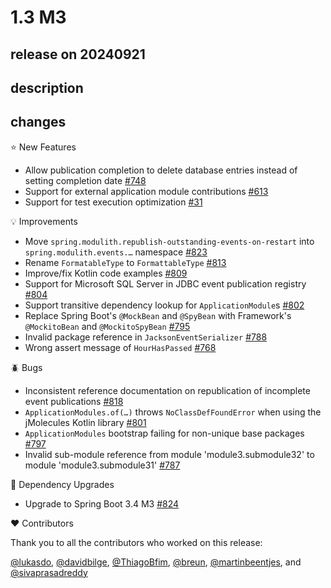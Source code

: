 # 1.3 M3

## release on 20240921
## description
## changes
⭐ New Features

* Allow publication completion to delete database entries instead of setting completion date <a href="https://github.com/spring-projects/spring-modulith/issues/748" data-hovercard-type="issue" data-hovercard-url="/spring-projects/spring-modulith/issues/748/hovercard">#748</a>
* Support for external application module contributions <a href="https://github.com/spring-projects/spring-modulith/issues/613" data-hovercard-type="issue" data-hovercard-url="/spring-projects/spring-modulith/issues/613/hovercard">#613</a>
* Support for test execution optimization <a href="https://github.com/spring-projects/spring-modulith/issues/31" data-hovercard-type="issue" data-hovercard-url="/spring-projects/spring-modulith/issues/31/hovercard">#31</a>

💡 Improvements

* Move <code>spring.modulith.republish-outstanding-events-on-restart</code> into <code>spring.modulith.events.…</code> namespace <a href="https://github.com/spring-projects/spring-modulith/issues/823" data-hovercard-type="issue" data-hovercard-url="/spring-projects/spring-modulith/issues/823/hovercard">#823</a>
* Rename <code>FormatableType</code> to <code>FormattableType</code> <a href="https://github.com/spring-projects/spring-modulith/issues/813" data-hovercard-type="issue" data-hovercard-url="/spring-projects/spring-modulith/issues/813/hovercard">#813</a>
* Improve/fix Kotlin code examples <a href="https://github.com/spring-projects/spring-modulith/pull/809" data-hovercard-type="pull_request" data-hovercard-url="/spring-projects/spring-modulith/pull/809/hovercard">#809</a>
* Support for Microsoft SQL Server in JDBC event publication registry <a href="https://github.com/spring-projects/spring-modulith/issues/804" data-hovercard-type="issue" data-hovercard-url="/spring-projects/spring-modulith/issues/804/hovercard">#804</a>
* Support transitive dependency lookup for <code>ApplicationModule</code>s <a href="https://github.com/spring-projects/spring-modulith/issues/802" data-hovercard-type="issue" data-hovercard-url="/spring-projects/spring-modulith/issues/802/hovercard">#802</a>
* Replace Spring Boot's <code>@MockBean</code> and <code>@SpyBean</code> with Framework's <code>@MockitoBean</code> and <code>@MockitoSpyBean</code> <a href="https://github.com/spring-projects/spring-modulith/pull/795" data-hovercard-type="pull_request" data-hovercard-url="/spring-projects/spring-modulith/pull/795/hovercard">#795</a>
* Invalid package reference in <code>JacksonEventSerializer</code> <a href="https://github.com/spring-projects/spring-modulith/pull/788" data-hovercard-type="pull_request" data-hovercard-url="/spring-projects/spring-modulith/pull/788/hovercard">#788</a>
* Wrong assert message of <code>HourHasPassed</code> <a href="https://github.com/spring-projects/spring-modulith/pull/768" data-hovercard-type="pull_request" data-hovercard-url="/spring-projects/spring-modulith/pull/768/hovercard">#768</a>

🪲 Bugs

* Inconsistent reference documentation on republication of incomplete event publications <a href="https://github.com/spring-projects/spring-modulith/issues/818" data-hovercard-type="issue" data-hovercard-url="/spring-projects/spring-modulith/issues/818/hovercard">#818</a>
* <code>ApplicationModules.of(…)</code> throws <code>NoClassDefFoundError</code> when using the jMolecules Kotlin library <a href="https://github.com/spring-projects/spring-modulith/issues/801" data-hovercard-type="issue" data-hovercard-url="/spring-projects/spring-modulith/issues/801/hovercard">#801</a>
* <code>ApplicationModules</code> bootstrap failing for non-unique base packages <a href="https://github.com/spring-projects/spring-modulith/issues/797" data-hovercard-type="issue" data-hovercard-url="/spring-projects/spring-modulith/issues/797/hovercard">#797</a>
* Invalid sub-module reference from module 'module3.submodule32' to module 'module3.submodule31' <a href="https://github.com/spring-projects/spring-modulith/issues/787" data-hovercard-type="issue" data-hovercard-url="/spring-projects/spring-modulith/issues/787/hovercard">#787</a>

🔨 Dependency Upgrades

* Upgrade to Spring Boot 3.4 M3 <a href="https://github.com/spring-projects/spring-modulith/issues/824" data-hovercard-type="issue" data-hovercard-url="/spring-projects/spring-modulith/issues/824/hovercard">#824</a>

❤️ Contributors

Thank you to all the contributors who worked on this release:

<a class="user-mention notranslate" data-hovercard-type="user" data-hovercard-url="/users/lukasdo/hovercard" data-octo-click="hovercard-link-click" data-octo-dimensions="link_type:self" href="https://github.com/lukasdo">@lukasdo</a>, <a class="user-mention notranslate" data-hovercard-type="user" data-hovercard-url="/users/davidbilge/hovercard" data-octo-click="hovercard-link-click" data-octo-dimensions="link_type:self" href="https://github.com/davidbilge">@davidbilge</a>, <a class="user-mention notranslate" data-hovercard-type="user" data-hovercard-url="/users/ThiagoBfim/hovercard" data-octo-click="hovercard-link-click" data-octo-dimensions="link_type:self" href="https://github.com/ThiagoBfim">@ThiagoBfim</a>, <a class="user-mention notranslate" data-hovercard-type="user" data-hovercard-url="/users/breun/hovercard" data-octo-click="hovercard-link-click" data-octo-dimensions="link_type:self" href="https://github.com/breun">@breun</a>, <a class="user-mention notranslate" data-hovercard-type="user" data-hovercard-url="/users/martinbeentjes/hovercard" data-octo-click="hovercard-link-click" data-octo-dimensions="link_type:self" href="https://github.com/martinbeentjes">@martinbeentjes</a>, and <a class="user-mention notranslate" data-hovercard-type="user" data-hovercard-url="/users/sivaprasadreddy/hovercard" data-octo-click="hovercard-link-click" data-octo-dimensions="link_type:self" href="https://github.com/sivaprasadreddy">@sivaprasadreddy</a>

